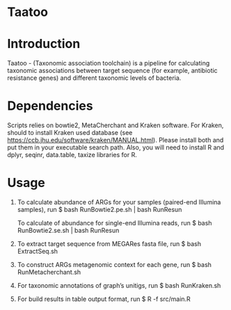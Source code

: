 # Taatoo
# Introduction
Taatoo - (Taxonomic association toolchain) is a pipeline for calculating taxonomic associations between target sequence (for example, antibiotic resistance genes) and different taxonomic levels of bacteria. 
# Dependencies
Scripts relies on bowtie2, MetaCherchant and Kraken software. For Kraken, should to install Kraken used database (see https://ccb.jhu.edu/software/kraken/MANUAL.html).  Please install both and put them in your executable search path. 
Also, you will need to install R and dplyr, seqinr, data.table, taxize libraries for R.
# Usage
1. To calculate abundance of ARGs for your samples (paired-end Illumina samples), run
   $ bash RunBowtie2.pe.sh | bash RunResun

   To calculate of abundance for single-end Illumina reads, run
   $ bash RunBowtie2.se.sh | bash RunResun


2. To extract target sequence from MEGARes fasta file, run
   $ bash ExtractSeq.sh


3. To construct ARGs metagenomic context for each gene, run 
   $ bash RunMetacherchant.sh


4. For taxonomic annotations of graph’s unitigs, run
   $ bash RunKraken.sh


5. For build results in table output format, run
   $ R -f src/main.R 
